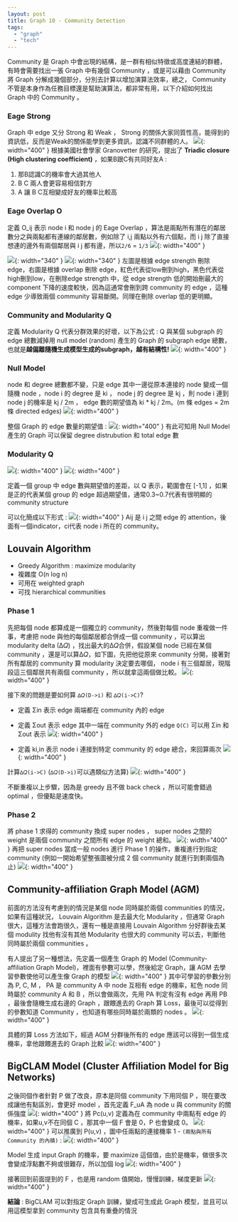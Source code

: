 ```yaml
---
layout: post
title: Graph 10 - Community Detection
tags: 
  - "graph" 
  - "tech"
---
```


Community 是 Graph 中會出現的結構，是一群有相似特徵或高度連結的群體，有時會需要找出一張 Graph 中有幾個 Community ，或是可以藉由 Community 將 Graph 分解成幾個部分，分別去計算以增加演算法效率，總之， Community 不管是本身作為任務目標還是幫助演算法，都非常有用，以下介紹如何找出 Graph 中的 Community 。

###  Eage Strong
Graph 中 edge 又分 Strong 和 Weak ， Strong 的關係大家同質性高，能得到的資訊低，反而是Weak的關係能學到更多資訊，認識不同群體的人。
![](https://i.imgur.com/vEAUju6.png){: width="400" }
根據美國社會學家 Granovetter 的研究，提出了 **Triadic closure (High clustering coefficient)** ，如果B跟C有共同好友A : 
1. 那B認識C的機率會大過其他人
2. B C 兩人會更容易相信對方
3. A 讓 B C互相變成好友的機率比較高

### Eage Overlap O
定義 O_ij 表示 node i 和 node j 的 Eage Overlap ，算法是兩點所有潛在的鄰居數分之與兩點都有連線的鄰居數，例如除了 i,j 兩點以外有六個點，而 i j 除了直接想連的邊外有兩個鄰居與 i j 都有邊，所以`2/6` = `1/3`
![](https://i.imgur.com/ewZy7P5.png){: width="400" }


![](https://i.imgur.com/iyW3VJr.png){: width="340" } ![](https://i.imgur.com/T5CWEuw.png){: width="340" }
左圖是根據 edge strength 刪除 edge，右圖是根據 overlap 刪除 edge，紅色代表從low刪到high，黑色代表從high刪到low，在刪除edge strength 中，從 edge strength 低的開始刪最大的component 下降的速度較快，因為這通常會刪到跨 community 的 edge ，這種 edge 少導致兩個 community 容易斷開。同理在刪除 overlap 低的更明顯。

### Community and Modularity Q
定義 Modularity Q 代表分群效果的好壞，以下為公式 : 
Q 與某個 subgraph 的edge 總數減掉用 null model (random) 產生的 Graph 的 subgraph edge 總數，也就是**越偏離隨機生成模型生成的subgraph，越有結構性!**
![](https://i.imgur.com/R8Qdfw4.png){: width="400" }


### Null Model
node 和 degree 總數都不變，只是 edge 其中一邊從原本連接的 node 變成一個隨機 node ，node i 的 degree 是 ki ， node j 的 degree 是 kj ，則 node i 連到 node j 的機率是 kj / 2m ， edge 數的期望值為 ki * kj / 2m。(m 條 edges = 2m 條 directed edges)
![](https://i.imgur.com/LaS7ody.png){: width="400" }

整個 Graph 的 edge 數量的期望值 : 
![](https://i.imgur.com/sSqQeF4.png){: width="400" }
有此可知用 Null Model 產生的 Graph 可以保留 degree distrubution 和 total edge 數 

### Modularity Q
![](https://i.imgur.com/mFZrUic.png){: width="400" }
![](https://i.imgur.com/sx5O17b.png){: width="400" }

定義一個 group 中 edge 數與期望值的差距，以 Q 表示，範圍會在 [-1,1] ，如果是正的代表某個 group 的 edge 超過期望值，通常0.3~0.7代表有很明顯的 community structure  

可以化簡成以下形式 : 
![](https://i.imgur.com/wW2ngNl.png){: width="400" }
Aij 是 i j 之間 edge 的 attention，後面有一個indicator，ci代表 node i 所在的 community。


## Louvain Algorithm
- Greedy Algorithm : maximize modularity
- 複雜度 O(n log n)
- 可用在 weighted graph
- 可找 hierarchical communities

### Phase 1
先把每個 node 都算成是一個獨立的 community，然後對每個 node 重複做一件事，考慮把 node 與他的每個鄰居都合併成一個 community ，可以算出 modularity delta (∆𝑄) ，找出最大的∆𝑄合併，假設某個 node 已經在某個 community ，還是可以算∆𝑄，如下圖，先把他從原來 community 分開，接著對所有鄰居的 community 算 modularity 決定要去哪個， node i 有三個鄰居，現階段這三個鄰居共有兩個 community ，所以就拿這兩個做比較。
![](https://i.imgur.com/kbNqjRq.png){: width="400" }

接下來的問題是要如何算 `∆𝑄(D->i)` 和 `∆𝑄(i->C)`?

- 定義 Σin 表示 edge 兩端都在 community 內的 edge
- 定義 Σout 表示 edge 其中一端在 community 外的 edge
`Q(C)` 可以用 Σin 和 Σout 表示
![](https://i.imgur.com/eL5dcEt.png){: width="400" }

- 定義 ki,in 表示 node i 連接到特定 community 的 edge 總合，來回算兩次
![](https://i.imgur.com/w700USf.png){: width="400" }

計算`∆𝑄(i->C)` (`∆𝑄(D->i)`可以遇類似方法算)
![](https://i.imgur.com/ylWxBTH.png){: width="400" }

不斷重複以上步驟，因為是 greedy 且不做 back check ，所以可能會錯過 optimal ，但優點是速度快。

### Phase 2
將 phase 1 求得的 community 換成 super nodes ， super nodes 之間的 weight 是兩個 community 之間所有 edge 的 weight 總和。
![](https://i.imgur.com/2XQvBad.png){: width="400" }
再把 super nodes 當成一般 nodes 進行 Phase 1 的操作，重複進行到指定 community (例如一開始希望整張圖被分成 2 個 community 就進行到剩兩個為止)
![](https://i.imgur.com/nnbZ1MN.png){: width="400" }


## Community-affiliation Graph Model (AGM)
前面的方法沒有考慮到的情況是某個 node 同時屬於兩個 communities 的情況，如果有這種狀況， Louvain Algorithm 是去最大化 Modularity ，但通常 Graph 很大，這種方法會跑很久，還有一種是直接用 Louvain Algorithm 分好群後去某個 modulity 找他有沒有其他 Modularity 也很大的 community 可以去，判斷他同時屬於兩個 communities 。

有人提出了另一種想法，先定義一個產生 Graph 的 Model (Community-affiliation Graph Model)，裡面有參數可以學，然後給定 Graph，讓 AGM 去學習參數使他可以產生像 Graph 的模型
![](https://i.imgur.com/OgUVxTJ.png){: width="400" }
其中可學習的參數分別為 P, C, M ， PA 是 community A 中 node 互相有 edge 的機率，紅色 node 同時屬於 community A 和 B ，所以會做兩次，先用 PA 判定有沒有 edge 再用 PB ，最後會隨機生成右邊的 Graph ，跟餵進去的 Graph 算 Loss，最後可以從得到的參數知道 Community ，也知道有哪些同時屬於兩類的 nodes 。
![](https://i.imgur.com/b7uDvtB.png){: width="400" }

具體的算 Loss 方法如下，經過 AGM 分群後所有的 edge 應該可以得到一個生成機率，拿他跟餵進去的 Graph 比較
![](https://i.imgur.com/d60Rqx9.png){: width="400" }


## BigCLAM Model (Cluster Affiliation Model for Big Networks)
之後同個作者針對 P 做了改良，原本是同個 community 下用同個 P ，現在要改成讓他有點區別，會更好 model ，首先定義 F_uA 為 node u 與 community 的關係強度
![](https://i.imgur.com/CvNLX3u.png){: width="400" }
將 Pc(u,v) 定義為在 community 中兩點有 edge 的機率，如果u,v不在同個 C ，那其中一個 F 會是 0，P 也會變成 0。
![](https://i.imgur.com/VKbPmFl.png){: width="400" }
可以推廣到 P(u,v) ，圖中任兩點的連接機率 1 - `(兩點與所有 Community 的內積)` : 
![](https://i.imgur.com/UUfR62c.png){: width="400" }

Model 生成 input Graph 的機率，要 maximize 這個值，由於是機率，做很多次會變成浮點數不夠或很難存，所以加個 log
![](https://i.imgur.com/tWKz8YG.png){: width="400" }

接著回到前面提到的 F ，也是用 random 值開始，慢慢訓練，梯度更新
![](https://i.imgur.com/dLym5oo.png){: width="400" }

**結論** : BigCLAM 可以對指定 Graph 訓練，變成可生成此 Graph 模型，並且可以用這模型拿到 community 包含具有重疊的情況
